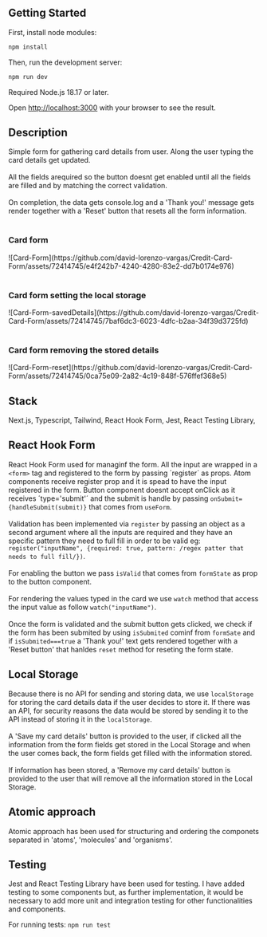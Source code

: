 ## Getting Started

First, install node modules:

```bash
npm install
```

Then, run the development server:

```bash
npm run dev
```

Required Node.js 18.17 or later.

Open [http://localhost:3000](http://localhost:3000) with your browser to see the result.

## Description

Simple form for gathering card details from user. Along the user typing the card details get updated.
<br><br>
All the fields arequired so the button doesnt get enabled until all the fields are filled and by matching the correct validation.
<br><br>
On completion, the data gets console.log and a 'Thank you!' message gets render together with a 'Reset' button that resets all the form information.
<br><br>

<h3>Card form</h3>
![Card-Form](https://github.com/david-lorenzo-vargas/Credit-Card-Form/assets/72414745/e4f242b7-4240-4280-83e2-dd7b0174e976)
<br><br>
<h3>Card form setting the local storage</h3>
![Card-Form-savedDetails](https://github.com/david-lorenzo-vargas/Credit-Card-Form/assets/72414745/7baf6dc3-6023-4dfc-b2aa-34f39d3725fd)
<br><br>
<h3>Card form removing the stored details</h3>
![Card-Form-reset](https://github.com/david-lorenzo-vargas/Credit-Card-Form/assets/72414745/0ca75e09-2a82-4c19-848f-576ffef368e5)


## Stack

Next.js,
Typescript,
Tailwind,
React Hook Form,
Jest,
React Testing Library,

## React Hook Form

React Hook Form used for managinf the form. All the input are wrapped in a `<form>` tag and registered to the form by passing ´register´ as props. Atom components receive register prop and it is spead to have the input registered in the form. Button component doesnt accept onClick as it receives ´type='submit'´ and the submit is handle by passing `onSubmit={handleSubmit(submit)}` that comes from `useForm`.
<br><br>
Validation has been implemented via `register` by passing an object as a second argument where all the inputs are required and they have an specific pattern they need to full fill in order to be valid eg: `register("inputName", {required: true, pattern: /regex patter that needs to full fill/})`.
<br><br>
For enabling the button we pass `isValid` that comes from `formState` as prop to the button component.
<br><br>
For rendering the values typed in the card we use `watch` method that access the input value as follow `watch("inputName")`.
<br><br>
Once the form is validated and the submit button gets clicked, we check if the form has been submited by using `isSubmited` cominf from `formSate` and if `isSubmited===true` a 'Thank you!' text gets rendered together with a 'Reset button' that hanldes `reset` method for reseting the form state.

## Local Storage

Because there is no API for sending and storing data, we use `localStorage` for storing the card details data if the user decides to store it. If there was an API, for security reasons the data would be stored by sending it to the API instead of storing it in the `localStorage`.
<br><br>
A 'Save my card details' button is provided to the user, if clicked all the information from the form fields get stored in the Local Storage and when the user comes back, the form fields get filled with the information stored.
<br><br>
If information has been stored, a 'Remove my card details' button is provided to the user that will remove all the information stored in the Local Storage.

## Atomic approach

Atomic approach has been used for structuring and ordering the componets separated in 'atoms', 'molecules' and 'organisms'.

## Testing

Jest and React Testing Library have been used for testing. I have added testing to some components but, as further implementation, it would be necessary to add more unit and integration testing for other functionalities and components.

For running tests: `npm run test`
